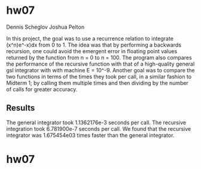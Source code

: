 # hw07
  Dennis Scheglov   Joshua Pelton
  
  In this project, the goal was to use a recurrence relation to integrate (x^n)e^-x)dx from 0 to 1.
  The idea was that by performing a backwards recursion, one could avoid the emergent error in floating point values returned by
  the function from n = 0 to n = 100.
  The program also compares the performance of the recursive function with that of a high-quality general gsl integrator with 
  with machine E = 10^-9.
  Another goal was to compare the two functions in terms of the times they took per call, in a similar fashion to Midterm 1; by
  calling them multiple times and then dividing by the number of calls for greater accuracy.
  
## Results
   The general integrator took 1.1362176e-3 seconds per call.
   The recursive integration took 6.781900e-7 seconds per call.
   We found that the recursive integrator was 1.675454e03 times faster than the general integrator.
# hw07
